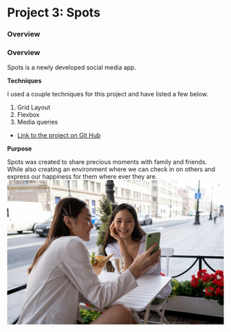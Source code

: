 # Project 3: Spots

### Overview

### Overview

Spots is a newly developed social media app.

**Techniques**

I used a couple techniques for this project and have listed a few below.

1. Grid Layout
2. Flexbox
3. Media queries

- [Link to the project on Git Hub](https://github.com/Romero1927/se_project_spots.git)

**Purpose**

Spots was created to share precious moments with family and friends. While also creating an environment where we can check in on others and express our happiness for them where ever they are.
![Friends enjoying there time together](/images/pexels-ron-lach-8345556.jpg)
